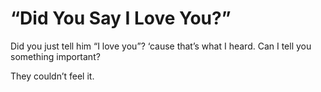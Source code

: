 # “Did You Say I Love You?”

Did you just tell him “I love you”? ‘cause that’s what I heard. Can I tell you something important?

They couldn’t feel it.
